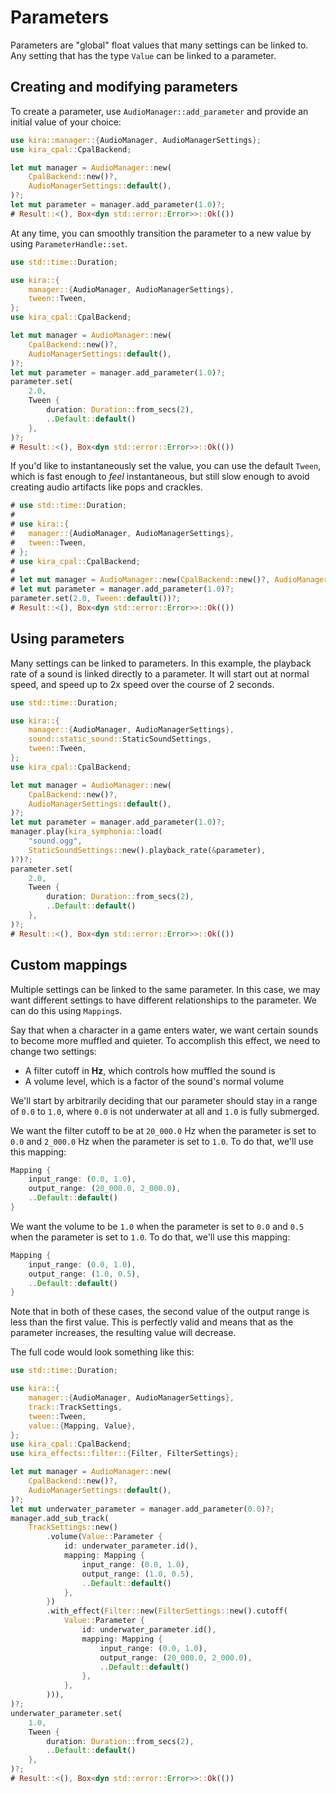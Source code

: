 # Parameters

Parameters are "global" float values that many settings can be linked to. Any
setting that has the type `Value` can be linked to a parameter.

## Creating and modifying parameters

To create a parameter, use `AudioManager::add_parameter` and provide an initial
value of your choice:

```rust ,no_run
use kira::manager::{AudioManager, AudioManagerSettings};
use kira_cpal::CpalBackend;

let mut manager = AudioManager::new(
	CpalBackend::new()?,
	AudioManagerSettings::default(),
)?;
let mut parameter = manager.add_parameter(1.0)?;
# Result::<(), Box<dyn std::error::Error>>::Ok(())
```

At any time, you can smoothly transition the parameter to a new value by using
`ParameterHandle::set`.

```rust ,no_run
use std::time::Duration;

use kira::{
	manager::{AudioManager, AudioManagerSettings},
	tween::Tween,
};
use kira_cpal::CpalBackend;

let mut manager = AudioManager::new(
	CpalBackend::new()?,
	AudioManagerSettings::default(),
)?;
let mut parameter = manager.add_parameter(1.0)?;
parameter.set(
	2.0,
	Tween {
		duration: Duration::from_secs(2),
		..Default::default()
	},
)?;
# Result::<(), Box<dyn std::error::Error>>::Ok(())

```

If you'd like to instantaneously set the value, you can use the default `Tween`,
which is fast enough to _feel_ instantaneous, but still slow enough to avoid
creating audio artifacts like pops and crackles.

```rust ,no_run
# use std::time::Duration;
#
# use kira::{
# 	manager::{AudioManager, AudioManagerSettings},
# 	tween::Tween,
# };
# use kira_cpal::CpalBackend;
#
# let mut manager = AudioManager::new(CpalBackend::new()?, AudioManagerSettings::default())?;
# let mut parameter = manager.add_parameter(1.0)?;
parameter.set(2.0, Tween::default())?;
# Result::<(), Box<dyn std::error::Error>>::Ok(())
```

## Using parameters

Many settings can be linked to parameters. In this example, the playback rate of
a sound is linked directly to a parameter. It will start out at normal speed,
and speed up to 2x speed over the course of 2 seconds.

```rust ,no_run
use std::time::Duration;

use kira::{
	manager::{AudioManager, AudioManagerSettings},
	sound::static_sound::StaticSoundSettings,
	tween::Tween,
};
use kira_cpal::CpalBackend;

let mut manager = AudioManager::new(
	CpalBackend::new()?,
	AudioManagerSettings::default(),
)?;
let mut parameter = manager.add_parameter(1.0)?;
manager.play(kira_symphonia::load(
	"sound.ogg",
	StaticSoundSettings::new().playback_rate(&parameter),
)?)?;
parameter.set(
	2.0,
	Tween {
		duration: Duration::from_secs(2),
		..Default::default()
	},
)?;
# Result::<(), Box<dyn std::error::Error>>::Ok(())
```

## Custom mappings

Multiple settings can be linked to the same parameter. In this case, we may want
different settings to have different relationships to the parameter. We can do
this using `Mapping`s.

Say that when a character in a game enters water, we want certain sounds to
become more muffled and quieter. To accomplish this effect, we need to change
two settings:

- A filter cutoff in **Hz**, which controls how muffled the sound is
- A volume level, which is a factor of the sound's normal volume

We'll start by arbitrarily deciding that our parameter should stay in a range of
`0.0` to `1.0`, where `0.0` is not underwater at all and `1.0` is fully
submerged.

We want the filter cutoff to be at `20_000.0` Hz when the parameter is set to
`0.0` and `2_000.0` Hz when the parameter is set to `1.0`. To do that, we'll use
this mapping:

```rust ,ignore
Mapping {
	input_range: (0.0, 1.0),
	output_range: (20_000.0, 2_000.0),
	..Default::default()
}
```

We want the volume to be `1.0` when the parameter is set to `0.0` and `0.5` when
the parameter is set to `1.0`. To do that, we'll use this mapping:

```rust ,ignore
Mapping {
	input_range: (0.0, 1.0),
	output_range: (1.0, 0.5),
	..Default::default()
}
```

Note that in both of these cases, the second value of the output range is less
than the first value. This is perfectly valid and means that as the parameter
increases, the resulting value will decrease.

The full code would look something like this:

```rust ,no_run
use std::time::Duration;

use kira::{
	manager::{AudioManager, AudioManagerSettings},
	track::TrackSettings,
	tween::Tween,
	value::{Mapping, Value},
};
use kira_cpal::CpalBackend;
use kira_effects::filter::{Filter, FilterSettings};

let mut manager = AudioManager::new(
	CpalBackend::new()?,
	AudioManagerSettings::default(),
)?;
let mut underwater_parameter = manager.add_parameter(0.0)?;
manager.add_sub_track(
	TrackSettings::new()
		.volume(Value::Parameter {
			id: underwater_parameter.id(),
			mapping: Mapping {
				input_range: (0.0, 1.0),
				output_range: (1.0, 0.5),
				..Default::default()
			},
		})
		.with_effect(Filter::new(FilterSettings::new().cutoff(
			Value::Parameter {
				id: underwater_parameter.id(),
				mapping: Mapping {
					input_range: (0.0, 1.0),
					output_range: (20_000.0, 2_000.0),
					..Default::default()
				},
			},
		))),
)?;
underwater_parameter.set(
	1.0,
	Tween {
		duration: Duration::from_secs(2),
		..Default::default()
	},
)?;
# Result::<(), Box<dyn std::error::Error>>::Ok(())
```
